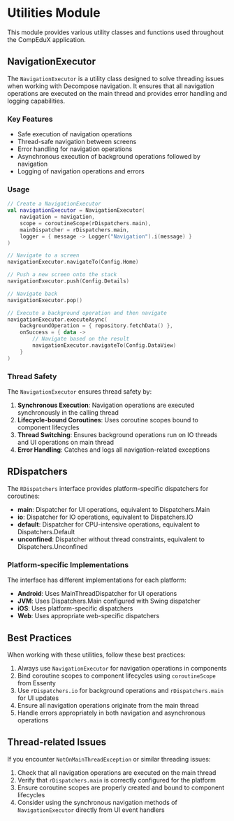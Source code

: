 # Utilities Module

This module provides various utility classes and functions used throughout the CompEduX application.

## NavigationExecutor

The `NavigationExecutor` is a utility class designed to solve threading issues when working with Decompose navigation.
It ensures that all navigation operations are executed on the main thread and provides error handling and logging
capabilities.

### Key Features

- Safe execution of navigation operations
- Thread-safe navigation between screens
- Error handling for navigation operations
- Asynchronous execution of background operations followed by navigation
- Logging of navigation operations and errors

### Usage

```kotlin
// Create a NavigationExecutor
val navigationExecutor = NavigationExecutor(
    navigation = navigation,
    scope = coroutineScope(rDispatchers.main),
    mainDispatcher = rDispatchers.main,
    logger = { message -> Logger("Navigation").i(message) }
)

// Navigate to a screen
navigationExecutor.navigateTo(Config.Home)

// Push a new screen onto the stack
navigationExecutor.push(Config.Details)

// Navigate back
navigationExecutor.pop()

// Execute a background operation and then navigate
navigationExecutor.executeAsync(
    backgroundOperation = { repository.fetchData() },
    onSuccess = { data ->
        // Navigate based on the result
        navigationExecutor.navigateTo(Config.DataView)
    }
)
```

### Thread Safety

The `NavigationExecutor` ensures thread safety by:

1. **Synchronous Execution**: Navigation operations are executed synchronously in the calling thread
2. **Lifecycle-bound Coroutines**: Uses coroutine scopes bound to component lifecycles
3. **Thread Switching**: Ensures background operations run on IO threads and UI operations on main thread
4. **Error Handling**: Catches and logs all navigation-related exceptions

## RDispatchers

The `RDispatchers` interface provides platform-specific dispatchers for coroutines:

- **main**: Dispatcher for UI operations, equivalent to Dispatchers.Main
- **io**: Dispatcher for IO operations, equivalent to Dispatchers.IO
- **default**: Dispatcher for CPU-intensive operations, equivalent to Dispatchers.Default
- **unconfined**: Dispatcher without thread constraints, equivalent to Dispatchers.Unconfined

### Platform-specific Implementations

The interface has different implementations for each platform:

- **Android**: Uses MainThreadDispatcher for UI operations
- **JVM**: Uses Dispatchers.Main configured with Swing dispatcher
- **iOS**: Uses platform-specific dispatchers
- **Web**: Uses appropriate web-specific dispatchers

## Best Practices

When working with these utilities, follow these best practices:

1. Always use `NavigationExecutor` for navigation operations in components
2. Bind coroutine scopes to component lifecycles using `coroutineScope` from Essenty
3. Use `rDispatchers.io` for background operations and `rDispatchers.main` for UI updates
4. Ensure all navigation operations originate from the main thread
5. Handle errors appropriately in both navigation and asynchronous operations

## Thread-related Issues

If you encounter `NotOnMainThreadException` or similar threading issues:

1. Check that all navigation operations are executed on the main thread
2. Verify that `rDispatchers.main` is correctly configured for the platform
3. Ensure coroutine scopes are properly created and bound to component lifecycles
4. Consider using the synchronous navigation methods of `NavigationExecutor` directly from UI event handlers
